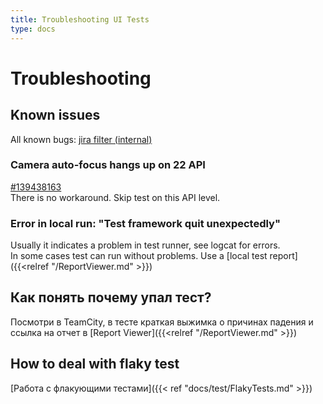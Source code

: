 ```yaml
---
title: Troubleshooting UI Tests
type: docs
---
```


# Troubleshooting

## Known issues

All known bugs: [jira filter (internal)](http://links.k.avito.ru/Dg)

### Camera auto-focus hangs up on 22 API

[#139438163](https://issuetracker.google.com/issues/139438163)\
There is no workaround. Skip test on this API level.

### Error in local run: "Test framework quit unexpectedly"

Usually it indicates a problem in test runner, see logcat for errors.\
In some cases test can run without problems. Use a [local test report]({{<relref "/ReportViewer.md" >}})

## Как понять почему упал тест?

Посмотри в TeamCity, в тесте краткая выжимка о причинах падения и ссылка на отчет в [Report Viewer]({{<relref "/ReportViewer.md" >}})

## How to deal with flaky test

[Работа с флакующими тестами]({{< ref "docs/test/FlakyTests.md" >}})
